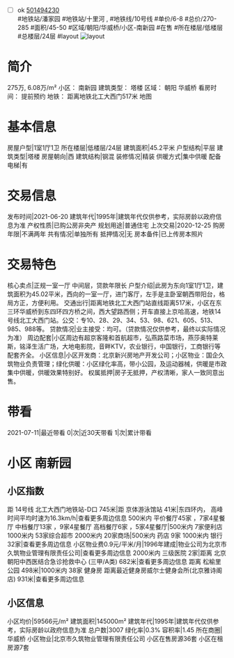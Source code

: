 - [ ] ok [501494230](https://bj.5i5j.com/ershoufang/501494230.html)  
 #地铁站/潘家园 #地铁站/十里河 ,  #地铁线/10号线
#单价/6-8 #总价/270-285 #面积/45-50   #区域/朝阳/华威桥/小区-南新园 #在售 #所在楼层/低楼层 #总楼层/24层 #layout 
![layout](http://image2a.5i5j.com/bdir/layout/75fb832095254f49a5476b867adfc833.jpg_P5.jpg) 
# 简介 
 275万,  6.08万/m² 
小区： 南新园
建筑类型： 塔楼
区域： 朝阳 华威桥
看房时间： 提前预约
地铁： 距离地铁北工大西门517米 地图
# 基本信息 
 房屋户型|1室1厅1卫
所在楼层|低楼层/24层
建筑面积|45.2平米
户型结构|平层
建筑类型|塔楼
房屋朝向|西
建筑结构|钢混
装修情况|精装
供暖方式|集中供暖
配备电梯|有
# 交易信息 
 发布时间|2021-06-20
建筑年代|1995年|建筑年代仅供参考，实际房龄以政府信息为准
产权性质|已购公房非央产
规划用途|普通住宅
上次交易|2020-12-25
购房年限|不满两年
共有情况|单独所有
抵押情况|无
房本备件|已上传房本照片
# 交易特色 
 核心卖点|正规一室一厅 中间层，贷款年限长
户型介绍|此房为东向1室1厅1卫，建筑面积为45.02平米，西向的一室一厅，进门客厅，左手是主卧室朝西带阳台，格局方正，方便利用。
交通出行|距离地铁北工大西门站直线距离517米，小区在东三环华威桥到东四环四方桥之间，西大望路西侧；开车直接上京哈高速，地铁14号线北工大西门站。公交：专10、28、29、34、53、98、621、605、513、985、988等。
贷款情况|业主接受：均可。（贷款情况仅供参考，最终以实际情况为准）
周边配套|小区周边有超京客隆和首航超市，弘燕路菜市场，燕莎奥特莱斯，铭泽生活广场，大地电影院，音畔KTV，农业银行，中国银行，工商银行等配套齐全。
小区信息|小区开发商：北京新兴房地产开发公司；小区物业：国企久筑物业负责管理；绿化供暖：小区绿化率高，带小公园，及运动器械，供暖是市政集中供暖，供暖效果特别好。
权属抵押|房子无抵押，产权清晰，家人一致同意出售。
# 带看 
 2021-07-11|最近带看	 0|次|近30天带看	 1|次|累计带看
# 小区 南新园
## 小区指数 
 距 14号线 北工大西门地铁站-D口 745米|距 京体游泳馆站 41米|东四环内， 高峰时间平均时速为16.3km/h|查看更多周边信息
500米内 平价餐厅45家 ，7家4星餐厅
中档餐厅13家 ，9家4星餐厅
高档餐厅6家 ，5家4星餐厅|500米内 7家便利店
1000米内 53家综合超市
2000米内 20家商场|500米内 药店 9家
1000米内 银行 32家|查看更多周边信息
小区物业费0.9元/平米/月|1996年建成|物业公司为北京市久筑物业管理有限责任公司|查看更多周边信息
2000米内 三级医院 2家|距离 北京朝阳中西医结合急诊抢救中心 (三甲/A类) 682米|查看更多周边信息
距离 松榆里公园 498米|1000米内 38家 健身房
距离最近健身房威尔士健身会所(北京雅诗阁店) 931米|查看更多周边信息
## 小区信息 
 小区均价|59566元/m²
建筑面积|145000m²
建筑年代|1995年|建筑年代仅供参考，实际房龄以政府信息为准
总户数|3007
绿化率|0.3%
容积率|1.45
所在商圈|华威桥
小区物业|北京市久筑物业管理有限责任公司
小区在售房源36套
小区在租房源7套
